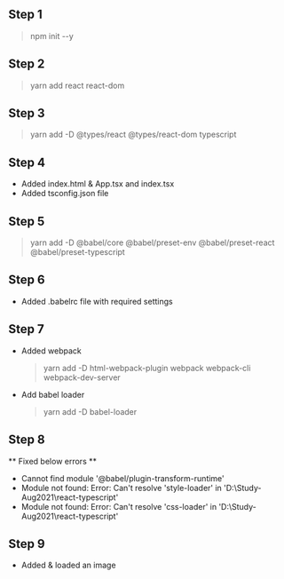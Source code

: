 ## Step 1

> npm init --y

## Step 2

> yarn add react react-dom

## Step 3

> yarn add -D @types/react @types/react-dom typescript

## Step 4

- Added index.html & App.tsx and index.tsx
- Added tsconfig.json file

## Step 5

> yarn add -D @babel/core @babel/preset-env @babel/preset-react @babel/preset-typescript

## Step 6

- Added .babelrc file with required settings

## Step 7

- Added webpack
  > yarn add -D html-webpack-plugin webpack webpack-cli webpack-dev-server
- Add babel loader
  > yarn add -D babel-loader

## Step 8

** Fixed below errors **

- Cannot find module '@babel/plugin-transform-runtime'
- Module not found: Error: Can't resolve 'style-loader' in 'D:\Study-Aug2021\react-typescript'
- Module not found: Error: Can't resolve 'css-loader' in 'D:\Study-Aug2021\react-typescript'

## Step 9

- Added & loaded an image
